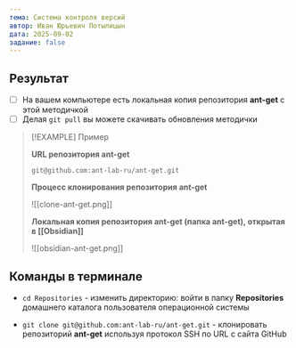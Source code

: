 ```yaml
---
тема: Система контроля версий
автор: Иван Юрьевич Потылицын
дата: 2025-09-02
задание: false
---
```

## Результат

- [ ] На вашем компьютере есть локальная копия репозитория **ant-get** с этой методичкой
- [ ] Делая `git pull` вы можете скачивать обновления методички

> [!EXAMPLE] Пример
> 
> **URL репозитория ant-get**
> 
> `git@github.com:ant-lab-ru/ant-get.git`
> 
> **Процесс клонирования репозитория ant-get**
> 
> ![[clone-ant-get.png]]
> 
> **Локальная копия репозитория ant-get (папка ant-get), открытая в [[Obsidian]]**
> 
> ![[obsidian-ant-get.png]]

## Команды в терминале

- `cd Repositories` - изменить директорию: войти в папку **Repositories** домашнего каталога пользователя операционной системы

- `git clone git@github.com:ant-lab-ru/ant-get.git` - клонировать репозиторий **ant-get** используя протокол SSH по URL с сайта GitHub

